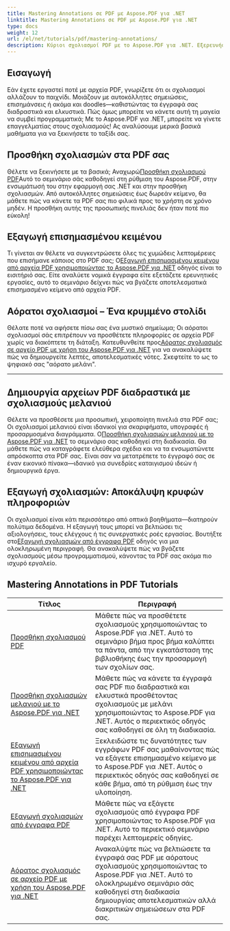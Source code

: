 ```yaml
---
title: Mastering Annotations σε PDF με Aspose.PDF για .NET
linktitle: Mastering Annotations σε PDF με Aspose.PDF για .NET
type: docs
weight: 12
url: /el/net/tutorials/pdf/mastering-annotations/
description: Κύριοι σχολιασμοί PDF με το Aspose.PDF για .NET. Εξερευνήστε βήμα προς βήμα οδηγούς για την προσθήκη, την προσαρμογή και την εξαγωγή σχολιασμών για να κάνετε τα PDF πιο διαδραστικά.
---
```

## Εισαγωγή

Εάν έχετε εργαστεί ποτέ με αρχεία PDF, γνωρίζετε ότι οι σχολιασμοί αλλάζουν το παιχνίδι. Μοιάζουν με αυτοκόλλητες σημειώσεις, επισημάνσεις ή ακόμα και doodles—καθιστώντας τα έγγραφά σας διαδραστικά και ελκυστικά. Πώς όμως μπορείτε να κάνετε αυτή τη μαγεία να συμβεί προγραμματικά; Με το Aspose.PDF για .NET, μπορείτε να γίνετε επαγγελματίας στους σχολιασμούς! Ας αναλύσουμε μερικά βασικά μαθήματα για να ξεκινήσετε το ταξίδι σας.

## Προσθήκη σχολιασμών στα PDF σας  

 Θέλετε να ξεκινήσετε με τα βασικά; Αναχωρώ[Προσθήκη σχολιασμού PDF](./adding-pdf-annotation/)Αυτό το σεμινάριο σάς καθοδηγεί στη ρύθμιση του Aspose.PDF, στην ενσωμάτωσή του στην εφαρμογή σας .NET και στην προσθήκη σχολιασμών. Από αυτοκόλλητες σημειώσεις έως δωρεάν κείμενο, θα μάθετε πώς να κάνετε τα PDF σας πιο φιλικά προς το χρήστη σε χρόνο μηδέν. Η προσθήκη αυτής της προσωπικής πινελιάς δεν ήταν ποτέ πιο εύκολη!  


## Εξαγωγή επισημασμένου κειμένου  

 Τι γίνεται αν θέλετε να συγκεντρώσετε όλες τις χυμώδεις λεπτομέρειες που επισήμανε κάποιος στο PDF σας; Ο[Εξαγωγή επισημασμένου κειμένου από αρχεία PDF χρησιμοποιώντας το Aspose.PDF για .NET](./extract-highlighted-text-from-pdf/) οδηγός είναι το εισιτήριό σας. Είτε αναλύετε νομικά έγγραφα είτε εξετάζετε ερευνητικές εργασίες, αυτό το σεμινάριο δείχνει πώς να βγάζετε αποτελεσματικά επισημασμένο κείμενο από αρχεία PDF.  

## Αόρατοι σχολιασμοί – Ένα κρυμμένο στολίδι  

 Θέλατε ποτέ να αφήσετε πίσω σας ένα μυστικό σημείωμα; Οι αόρατοι σχολιασμοί σάς επιτρέπουν να προσθέτετε πληροφορίες σε αρχεία PDF χωρίς να διακόπτετε τη διάταξη. Κατευθυνθείτε προς[Αόρατος σχολιασμός σε αρχείο PDF με χρήση του Aspose.PDF για .NET](./invisible-annotation-in-pdf-file/) για να ανακαλύψετε πώς να δημιουργείτε λεπτές, αποτελεσματικές νότες. Σκεφτείτε το ως το ψηφιακό σας "αόρατο μελάνι".  

---

## Δημιουργία αρχείων PDF διαδραστικά με σχολιασμούς μελανιού  

 Θέλετε να προσθέσετε μια προσωπική, χειροποίητη πινελιά στα PDF σας; Οι σχολιασμοί μελανιού είναι ιδανικοί για σκαριφήματα, υπογραφές ή προσαρμοσμένα διαγράμματα. Ο[Προσθήκη σχολιασμών μελανιού με το Aspose.PDF για .NET](./adding-ink-annotations/) το σεμινάριο σας καθοδηγεί στη διαδικασία. Θα μάθετε πώς να καταγράφετε ελεύθερα σχέδια και να τα ενσωματώνετε απρόσκοπτα στα PDF σας. Είναι σαν να μετατρέπετε το έγγραφό σας σε έναν εικονικό πίνακα—ιδανικό για συνεδρίες καταιγισμού ιδεών ή δημιουργικά έργα.  

## Εξαγωγή σχολιασμών: Αποκάλυψη κρυφών πληροφοριών  

 Οι σχολιασμοί είναι κάτι περισσότερο από οπτικά βοηθήματα—διατηρούν πολύτιμα δεδομένα. Η εξαγωγή τους μπορεί να βελτιώσει τις αξιολογήσεις, τους ελέγχους ή τις συνεργατικές ροές εργασίας. Βουτήξτε στο[Εξαγωγή σχολιασμών από έγγραφα PDF](./extract-annotations-from-pdf/) οδηγός για μια ολοκληρωμένη περιγραφή. Θα ανακαλύψετε πώς να βγάζετε σχολιασμούς μέσω προγραμματισμού, κάνοντας τα PDF σας ακόμα πιο ισχυρό εργαλείο.  

## Mastering Annotations in PDF Tutorials
| Τίτλος | Περιγραφή |
| --- | --- | 
| [Προσθήκη σχολιασμού PDF](./adding-pdf-annotation/) | Μάθετε πώς να προσθέτετε σχολιασμούς χρησιμοποιώντας το Aspose.PDF για .NET. Αυτό το σεμινάριο βήμα προς βήμα καλύπτει τα πάντα, από την εγκατάσταση της βιβλιοθήκης έως την προσαρμογή των σχολίων σας. |  
| [Προσθήκη σχολιασμών μελανιού με το Aspose.PDF για .NET](./adding-ink-annotations/) | Μάθετε πώς να κάνετε τα έγγραφά σας PDF πιο διαδραστικά και ελκυστικά προσθέτοντας σχολιασμούς με μελάνι χρησιμοποιώντας το Aspose.PDF για .NET. Αυτός ο περιεκτικός οδηγός σας καθοδηγεί σε όλη τη διαδικασία. |    
| [Εξαγωγή επισημασμένου κειμένου από αρχεία PDF χρησιμοποιώντας το Aspose.PDF για .NET](./extract-highlighted-text-from-pdf/) | Ξεκλειδώστε τις δυνατότητες των εγγράφων PDF σας μαθαίνοντας πώς να εξάγετε επισημασμένο κείμενο με το Aspose.PDF για .NET. Αυτός ο περιεκτικός οδηγός σας καθοδηγεί σε κάθε βήμα, από τη ρύθμιση έως την υλοποίηση. |  
| [Εξαγωγή σχολιασμών από έγγραφα PDF](./extract-annotations-from-pdf/) | Μάθετε πώς να εξάγετε σχολιασμούς από έγγραφα PDF χρησιμοποιώντας το Aspose.PDF για .NET. Αυτό το περιεκτικό σεμινάριο παρέχει λεπτομερείς οδηγίες. |    
| [Αόρατος σχολιασμός σε αρχείο PDF με χρήση του Aspose.PDF για .NET](./invisible-annotation-in-pdf-file/) | Ανακαλύψτε πώς να βελτιώσετε τα έγγραφά σας PDF με αόρατους σχολιασμούς χρησιμοποιώντας το Aspose.PDF για .NET. Αυτό το ολοκληρωμένο σεμινάριο σάς καθοδηγεί στη διαδικασία δημιουργίας αποτελεσματικών αλλά διακριτικών σημειώσεων στα PDF σας. |  